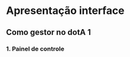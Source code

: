 # Apresentação interface

## Como gestor no dotA 1

### 1. Painel de controle
<!--stackedit_data:
eyJoaXN0b3J5IjpbMTcyNjM5NDYwLC0xODcyMjA2NzQyLDczMD
k5ODExNl19
-->